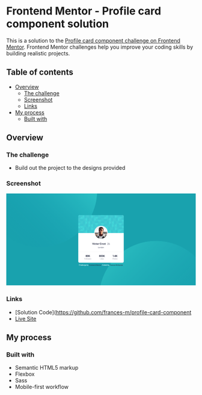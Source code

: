# Frontend Mentor - Profile card component solution

This is a solution to the [Profile card component challenge on Frontend Mentor](https://www.frontendmentor.io/challenges/profile-card-component-cfArpWshJ). Frontend Mentor challenges help you improve your coding skills by building realistic projects.

## Table of contents

- [Overview](#overview)
  - [The challenge](#the-challenge)
  - [Screenshot](#screenshot)
  - [Links](#links)
- [My process](#my-process)
  - [Built with](#built-with)

## Overview

### The challenge

- Build out the project to the designs provided

### Screenshot

![](./screenshot.png)


### Links

- [Solution Code](https://github.com/frances-m/profile-card-component
- [Live Site](https://frances-m.github.io/profile-card-component)

## My process

### Built with

- Semantic HTML5 markup
- Flexbox
- Sass
- Mobile-first workflow
